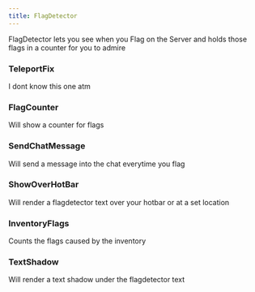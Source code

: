 ```yaml
---
title: FlagDetector
--- 
```

FlagDetector lets you see when you Flag on the Server and holds those flags in a counter for you to admire

### TeleportFix
I dont know this one atm

### FlagCounter
Will show a counter for flags

### SendChatMessage
Will send a message into the chat everytime you flag

### ShowOverHotBar
Will render a flagdetector text over your hotbar or at a set location

### InventoryFlags
Counts the flags caused by the inventory

### TextShadow
Will render a text shadow under the flagdetector text